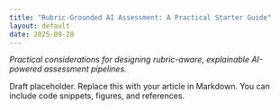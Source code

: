 ```yaml
---
title: "Rubric-Grounded AI Assessment: A Practical Starter Guide"
layout: default
date: 2025-09-28
---
```


<p><em>Practical considerations for designing rubric-aware, explainable AI-powered assessment pipelines.</em></p>

<p>Draft placeholder. Replace this with your article in Markdown. You can include code snippets, figures, and references.</p>
